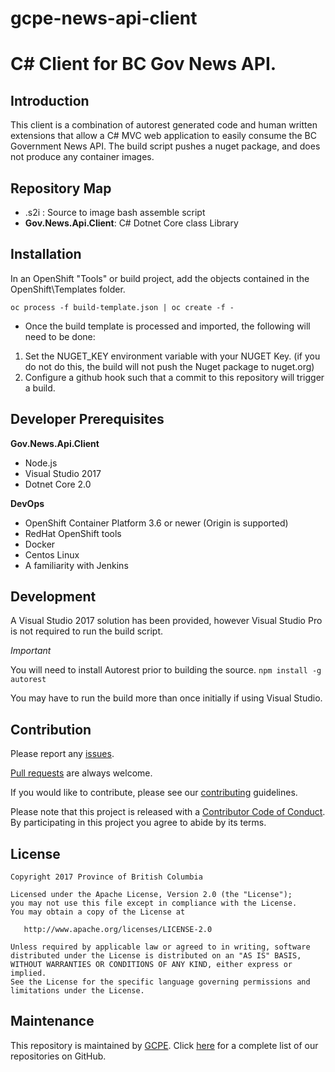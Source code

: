 # gcpe-news-api-client
C# Client for BC Gov News API.
======================
 
Introduction
----------------
This client is a combination of autorest generated code and human written extensions that allow a C# MVC web application to easily
consume the BC Government News API.  The build script pushes a nuget package, and does not produce any container images.

Repository Map
--------------
- .s2i : Source to image bash assemble script
- **Gov.News.Api.Client**: C# Dotnet Core class Library

Installation
------------
In an OpenShift "Tools" or build project, add the objects contained in the OpenShift\Templates folder.

`oc process -f build-template.json | oc create -f -`

- Once the build template is processed and imported, the following will need to be done:

1.  Set the NUGET_KEY environment variable with your NUGET Key. (if you do not do this, the build will not push the Nuget package to nuget.org)
2. Configure a github hook such that a commit to this repository will trigger a build.
	
Developer Prerequisites
-----------------------

**Gov.News.Api.Client**
- Node.js 
- Visual Studio 2017
- Dotnet Core 2.0

**DevOps**
- OpenShift Container Platform 3.6 or newer (Origin is supported)
- RedHat OpenShift tools
- Docker
- Centos Linux  
- A familiarity with Jenkins

Development
-----------
A Visual Studio 2017 solution has been provided, however Visual Studio Pro is not required to run the build script. 

*Important*

You will need to install Autorest prior to building the source.
`npm install -g autorest`

You may have to run the build more than once initially if using Visual Studio.  

Contribution
------------

Please report any [issues](https://github.com/bcgov/gcpe-news-api-client/issues).

[Pull requests](https://github.com/bcgov/gcpe-news-api-client/pulls) are always welcome.

If you would like to contribute, please see our [contributing](CONTRIBUTING.md) guidelines.

Please note that this project is released with a [Contributor Code of Conduct](CODE_OF_CONDUCT.md). By participating in this project you agree to abide by its terms.

License
-------

    Copyright 2017 Province of British Columbia

    Licensed under the Apache License, Version 2.0 (the "License");
    you may not use this file except in compliance with the License.
    You may obtain a copy of the License at 

       http://www.apache.org/licenses/LICENSE-2.0

    Unless required by applicable law or agreed to in writing, software
    distributed under the License is distributed on an "AS IS" BASIS,
    WITHOUT WARRANTIES OR CONDITIONS OF ANY KIND, either express or implied.
    See the License for the specific language governing permissions and
    limitations under the License.

Maintenance
-----------

This repository is maintained by [GCPE](http://www.gov.bc.ca/).
Click [here](https://github.com/orgs/bcgov/teams/gcpe/repositories) for a complete list of our repositories on GitHub.
